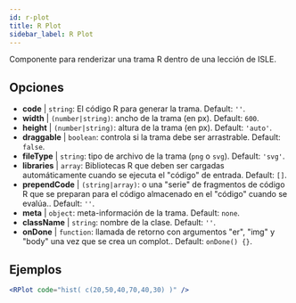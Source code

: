 ```yaml
---
id: r-plot
title: R Plot
sidebar_label: R Plot
---
```


Componente para renderizar una trama R dentro de una lección de ISLE.

## Opciones

* __code__ | `string`: El código R para generar la trama. Default: `''`.
* __width__ | `(number|string)`: ancho de la trama (en px). Default: `600`.
* __height__ | `(number|string)`: altura de la trama (en px). Default: `'auto'`.
* __draggable__ | `boolean`: controla si la trama debe ser arrastrable. Default: `false`.
* __fileType__ | `string`: tipo de archivo de la trama (`png` o `svg`). Default: `'svg'`.
* __libraries__ | `array`: Bibliotecas R que deben ser cargadas automáticamente cuando se ejecuta el "código" de entrada. Default: `[]`.
* __prependCode__ | `(string|array)`: o una "serie" de fragmentos de código R que se preparan para el código almacenado en el "código" cuando se evalúa.. Default: `''`.
* __meta__ | `object`: meta-información de la trama. Default: `none`.
* __className__ | `string`: nombre de la clase. Default: `''`.
* __onDone__ | `function`: llamada de retorno con argumentos "er", "img" y "body" una vez que se crea un complot.. Default: `onDone() {}`.


## Ejemplos

```jsx live
<RPlot code="hist( c(20,50,40,70,40,30) )" />
```

